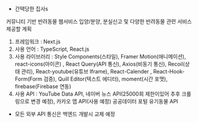 - 간택당한 집사s

커뮤니티 기반 반려동물 웹서비스
입양/분양, 분실신고 및 다양한 반려동물 관련 서비스 제공할 계획

1. 프레임워크 : Next.js
2. 사용 언어 : TypeScript, React.js
3. 사용 라이브러리 : Style Components(스타일), Framer Motion(애니메이션), react-icons(아이콘)
   , React Query(API 통신), Axios(비동기 통신), Recoil(상태 관리), React-youtube(유튜브 Iframe), React-Calender
   , React-Hook-Form(Form 검증), Quill Editor(텍스트 에디터), moment(시간 포맷), firebase(Firebase 연동)
4. 사용 API : YouTube Data API, 네이버 뉴스 API(25000회 제한이있어 추후 크롤링으로 변경 예정), 카카오 맵 API(사용 예정)
   공공데이터 포털 유기동물 API

- 모든 외부 API 통신은 백엔드 개발시 교체 예정
